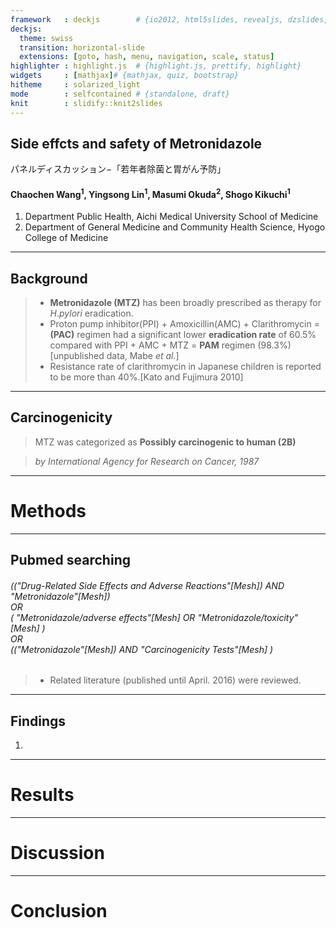 ```yaml
---
framework   : deckjs        # {io2012, html5slides, revealjs, dzslides, ...}
deckjs:
  theme: swiss
  transition: horizontal-slide
  extensions: [goto, hash, menu, navigation, scale, status]
highlighter : highlight.js  # {highlight.js, prettify, highlight}
widgets     : [mathjax]# {mathjax, quiz, bootstrap}
hitheme     : solarized_light 
mode        : selfcontained # {standalone, draft}
knit        : slidify::knit2slides  
---
```




## Side effcts and safety of Metronidazole 
パネルディスカッション$-$「若年者除菌と胃がん予防」

#### Chaochen Wang$^1$, Yingsong Lin$^1$, Masumi Okuda$^2$, Shogo Kikuchi$^1$

1. Department Public Health, Aichi Medical University School of Medicine
2. Department of General Medicine and Community Health Science, Hyogo College of Medicine


---
## Background

> - **Metronidazole (MTZ)** has been broadly prescribed as therapy for $H. pylori$ eradication. 
> - Proton pump inhibitor(PPI) $+$ Amoxicillin(AMC) $+$ Clarithromycin $=$ **(PAC)** regimen had a significant lower **eradication rate** of $60.5\%$ compared with PPI $+$ AMC $+$ MTZ $=$ **PAM** regimen $(98.3\%)$ [unpublished data, Mabe _et al._] 
> - Resistance rate of clarithromycin in Japanese children is reported to be more than $40\%$.[Kato and Fujimura 2010]

--- 
## Carcinogenicity

> MTZ was categorized as **Possibly carcinogenic to human (2B)** 

> <cite>by International Agency for Research on Cancer, 1987</cite>




---

# Methods

--- 
## Pubmed searching 

###### (("Drug-Related Side Effects and Adverse Reactions"[Mesh]) AND "Metronidazole"[Mesh]) <br> OR <br> ( "Metronidazole/adverse effects"[Mesh] OR "Metronidazole/toxicity"[Mesh] ) <br> OR <br>  (("Metronidazole"[Mesh]) AND "Carcinogenicity Tests"[Mesh] )

> - Related literature (published until April. 2016) were reviewed. 

--- 

## Findings 
1. 

---

# Results

---

# Discussion

--- 

# Conclusion




